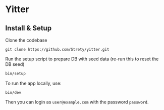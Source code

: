 # Yitter

## Install & Setup

Clone the codebase 
```
git clone https://github.com/Strety/yitter.git
```

Run the setup script to prepare DB with seed data (re-run this to reset the DB seed)
```sh
bin/setup
```

To run the app locally, use:
```
bin/dev
```

Then you can login as `user@example.com` with the password `password`.

